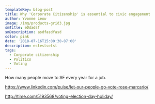 ```yaml
---
templateKey: blog-post
title: Why 'Corporate Citizenship' is essential to civic engagement
author: Yvonne Leow
image: /img/products-grid3.jpg
smTitle: eDdadsf
smDescription: asdfasdfasd
color: pink
date: '2018-07-16T15:00:30-07:00'
description: estestsetst
tags:
  - Corporate citizenship
  - Politics
  - Voting
---
```

How many people move to SF every year for a job. 



https://www.linkedin.com/pulse/let-our-people-go-vote-rose-marcario/



http://time.com/5193568/voting-election-day-holiday/
